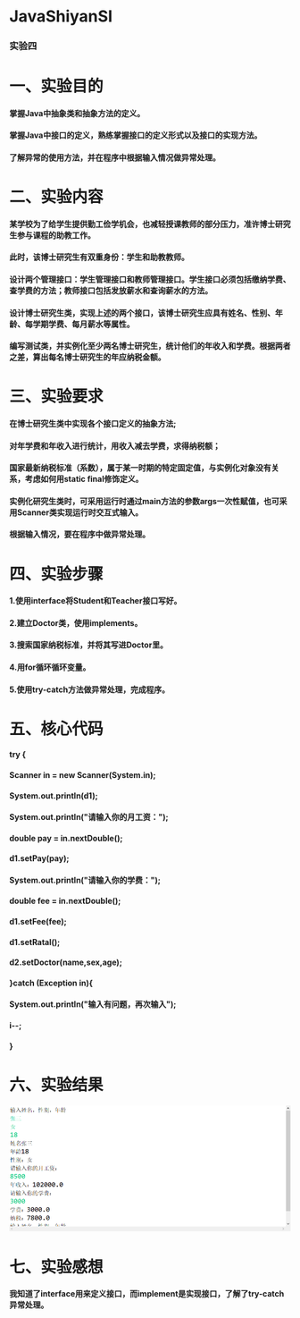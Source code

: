 # JavaShiyanSI
### 实验四

# 一、实验目的

#### 掌握Java中抽象类和抽象方法的定义。

#### 掌握Java中接口的定义，熟练掌握接口的定义形式以及接口的实现方法。

#### 了解异常的使用方法，并在程序中根据输入情况做异常处理。


# 二、实验内容

#### 某学校为了给学生提供勤工俭学机会，也减轻授课教师的部分压力，准许博士研究生参与课程的助教工作。

#### 此时，该博士研究生有双重身份：学生和助教教师。

#### 设计两个管理接口：学生管理接口和教师管理接口。学生接口必须包括缴纳学费、查学费的方法；教师接口包括发放薪水和查询薪水的方法。

#### 设计博士研究生类，实现上述的两个接口，该博士研究生应具有姓名、性别、年龄、每学期学费、每月薪水等属性。

#### 编写测试类，并实例化至少两名博士研究生，统计他们的年收入和学费。根据两者之差，算出每名博士研究生的年应纳税金额。


# 三、实验要求

#### 在博士研究生类中实现各个接口定义的抽象方法;

#### 对年学费和年收入进行统计，用收入减去学费，求得纳税额；

#### 国家最新纳税标准（系数），属于某一时期的特定固定值，与实例化对象没有关系，考虑如何用static final修饰定义。

#### 实例化研究生类时，可采用运行时通过main方法的参数args一次性赋值，也可采用Scanner类实现运行时交互式输入。

#### 根据输入情况，要在程序中做异常处理。


# 四、实验步骤

#### 1.使用interface将Student和Teacher接口写好。

#### 2.建立Doctor类，使用implements。

#### 3.搜索国家纳税标准，并将其写进Doctor里。

#### 4.用for循环循环变量。

#### 5.使用try-catch方法做异常处理，完成程序。


# 五、核心代码

#### try {
####                 Scanner in = new Scanner(System.in);
####                 System.out.println(d1);
####                 System.out.println("请输入你的月工资：");
####                 double pay = in.nextDouble();
####                 d1.setPay(pay);
####                 System.out.println("请输入你的学费：");
####                 double fee = in.nextDouble();
####                 d1.setFee(fee);
####                 d1.setRatal();
####                 d2.setDoctor(name,sex,age);
####             }catch (Exception in){
####                 System.out.println("输入有问题，再次输入");
####                 i--;
####             }
            

# 六、实验结果

#### ![实验结果](https://github.com/GuoRuChang-226/JavaShiyanSI/blob/main/24991850da038e6de8eb15fce0484d2.png)


# 七、实验感想

#### 我知道了interface用来定义接口，而implement是实现接口，了解了try-catch异常处理。

